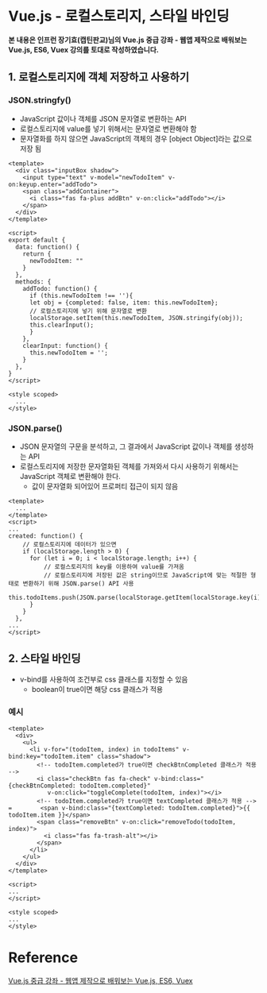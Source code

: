 # Vue.js - 로컬스토리지, 스타일 바인딩

**본 내용은 인프런 장기효(캡틴판교)님의 Vue.js 중급 강좌 - 웹앱 제작으로 배워보는 Vue.js, ES6, Vuex 강의를 토대로 작성하였습니다.**



## 1. 로컬스토리지에 객체 저장하고 사용하기

### JSON.stringfy()

* JavaScript 값이나 객체를 JSON 문자열로 변환하는 API
* 로컬스토리지에 value를 넣기 위해서는 문자열로 변환해야 함
* 문자열화를 하지 않으면 JavaScript의 객체의 경우 [object Object]라는 값으로 저장 됨

```vue
<template>
  <div class="inputBox shadow">
    <input type="text" v-model="newTodoItem" v-on:keyup.enter="addTodo">
    <span class="addContainer">
      <i class="fas fa-plus addBtn" v-on:click="addTodo"></i>
    </span>
  </div>
</template>

<script>
export default {
  data: function() {
    return {
      newTodoItem: ""
    }
  },
  methods: {
    addTodo: function() {
      if (this.newTodoItem !== ''){
      let obj = {completed: false, item: this.newTodoItem};
      // 로컬스토리지에 넣기 위해 문자열로 변환
      localStorage.setItem(this.newTodoItem, JSON.stringify(obj));
      this.clearInput();
      }
    },
    clearInput: function() {
      this.newTodoItem = '';
    }
  },
}
</script>

<style scoped>
  ...
</style>
```



### JSON.parse()

* JSON 문자열의 구문을 분석하고, 그 결과에서 JavaScript 값이나 객체를 생성하는 API
* 로컬스토리지에 저장한 문자열화된 객체를 가져와서 다시 사용하기 위해서는 JavaScript 객체로 변환해야 한다.
  * 값이 문자열화 되어있어 프로퍼티 접근이 되지 않음

```vue
<template>
  ...
</template>
<script>
...
created: function() {
    // 로컬스토리지에 데이터가 있으면
    if (localStorage.length > 0) {
      for (let i = 0; i < localStorage.length; i++) {
          // 로컬스토리지의 key를 이용하여 value를 가져옴
          // 로컬스토리지에 저장된 값은 string이므로 JavaScript에 맞는 적절한 형태로 변환하기 위해 JSON.parse() API 사용
          this.todoItems.push(JSON.parse(localStorage.getItem(localStorage.key(i))));
      }
    }
  },
...
</script>
```



## 2. 스타일 바인딩

* v-bind를 사용하여 조건부로 css 클래스를 지정할 수 있음
  * boolean이 true이면 해당  css 클래스가 적용



### 예시

```vue
<template>
  <div>
    <ul>
      <li v-for="(todoItem, index) in todoItems" v-bind:key="todoItem.item" class="shadow">
        <!-- todoItem.completed가 true이면 checkBtnCompleted 클래스가 적용 -->
        <i class="checkBtn fas fa-check" v-bind:class="{checkBtnCompleted: todoItem.completed}"
           v-on:click="toggleComplete(todoItem, index)"></i>
        <!-- todoItem.completed가 true이면 textCompleted 클래스가 적용 -->
=        <span v-bind:class="{textCompleted: todoItem.completed}">{{ todoItem.item }}</span>
        <span class="removeBtn" v-on:click="removeTodo(todoItem, index)">
          <i class="fas fa-trash-alt"></i>
        </span>
      </li>
    </ul>
  </div>
</template>

<script>
...
</script>

<style scoped>
...
</style>
```






# Reference

[Vue.js 중급 강좌 - 웹앱 제작으로 배워보는 Vue.js, ES6, Vuex](https://www.inflearn.com/course/vue-pwa-vue-js-%EC%A4%91%EA%B8%89/dashboard)

